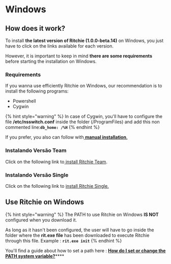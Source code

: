 # Windows

## How does it work? 

To install **the latest version of Ritchie \(1.0.0-beta.14\)** on Windows, you just have to click on the links available for each version. 

However, it is important to keep in mind **there are some requirements** before starting the installation on Windows.

### Requirements

If you wanna use efficiently Ritchie on Windows, our recommendation is to install the following programs:

* Powershell
* Cygwin

{% hint style="warning" %}
In case of Cygwin, you'll have to configure the file **/etc/nsswitch.conf** inside the folder \(/ProgramFiles\) and add this non commented line:**`db_home: /%H`**
{% endhint %}

If you prefer, you also can follow with[ **manual installation**.](manual-installation.md)

### Instalando Versão Team 

Click on the following link to[ install Ritchie Team](https://commons-repo.ritchiecli.io/1.0.0-beta.14/windows/team/rit.exe).

### Instalando Versão Single

Click on the following link to [install Ritchie Single.](https://commons-repo.ritchiecli.io/1.0.0-beta.14/windows/single/rit.exe)

## Use Ritchie on Windows

{% hint style="warning" %}
The PATH to use Ritchie on Windows **IS NOT** configured when you download it.  
  
As long as it hasn't been configured, the user will have to go inside the folder where the **rit.exe file** has been downloaded to execute Ritchie through this file. Example : **`rit.exe init`**
{% endhint %}

You'll find a guide about how to set a path here : [**How do I set or change the PATH system variable?**](https://www.java.com/en/download/help/path.xml)\*\*\*\*

